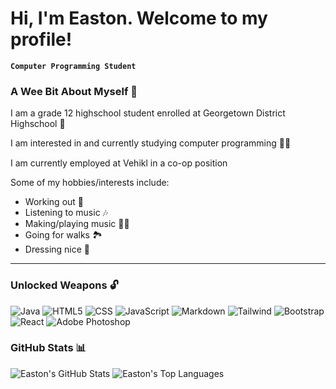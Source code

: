 # Hi, I'm Easton. Welcome to my profile!

**`Computer Programming Student`**

### **A Wee Bit About Myself 🙌**

I am a grade 12 highschool student enrolled at Georgetown District Highschool 🏫 

I am interested in and currently studying computer programming 👨‍💻 

I am currently employed at Vehikl in a co-op position <img width="15px" style="padding: 0 2px" src="https://media.licdn.com/dms/image/C560BAQFsm9sDqatEQA/company-logo_200_200/0/1570212065705?e=2147483647&v=beta&t=OSudNg8pexXlO7IScYR0Y54fquI9EvUvBBDUjxlNg2I" /> 

Some of my hobbies/interests include:

* Working out 💪
* Listening to music 🎶
* Making/playing music 🎤🎹
* Going for walks 🏞️
* Dressing nice 👔

---

### **Unlocked Weapons 🔓**
![Java](https://img.shields.io/badge/Java-ED8B00?style=for-the-badge&logo=openjdk&logoColor=white) ![HTML5](https://img.shields.io/badge/html5-%23E34F26.svg?style=for-the-badge&logo=html5&logoColor=white) ![CSS](https://img.shields.io/badge/CSS3-1572B6?style=for-the-badge&logo=css3&logoColor=white) ![JavaScript](https://img.shields.io/badge/javascript-%23323330.svg?style=for-the-badge&logo=javascript&logoColor=%23F7DF1E) ![Markdown](https://img.shields.io/badge/Markdown-000000?style=for-the-badge&logo=markdown&logoColor=white) ![Tailwind](https://img.shields.io/badge/Tailwind_CSS-38B2AC?style=for-the-badge&logo=tailwind-css&logoColor=white) ![Bootstrap](https://img.shields.io/badge/bootstrap-%23563D7C.svg?style=for-the-badge&logo=bootstrap&logoColor=white) ![React](https://img.shields.io/badge/react-%2320232a.svg?style=for-the-badge&logo=react&logoColor=%2361DAFB) ![Adobe Photoshop](https://img.shields.io/badge/adobephotoshop-%2331A8FF.svg?style=for-the-badge&logo=adobephotoshop&logoColor=white)

### **GitHub Stats 📊**

![Easton's GitHub Stats](https://github-readme-stats.vercel.app/api?username=HumanRadical&show_icons=true&theme=great-gatsby)
![Easton's Top Languages](https://github-readme-stats.vercel.app/api/top-langs/?username=HumanRadical&show_icons=true&theme=great-gatsby)
